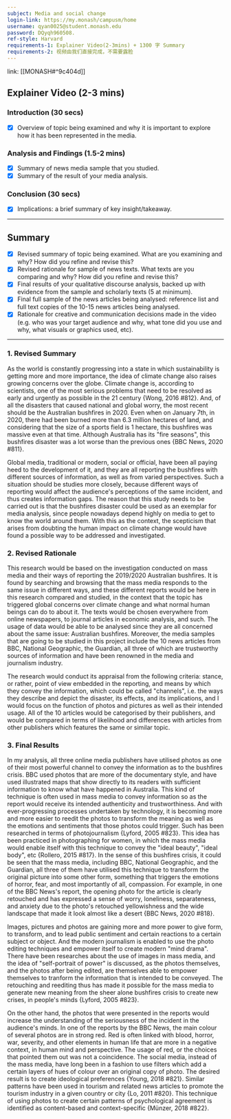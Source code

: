 ```yaml
---
subject: Media and social change
login-link: https://my.monash/campusm/home
username: qyan0025@student.monash.edu
password: DQyqh960508.
ref-style: Harvard
requirements-1: Explainer Video(2-3mins) + 1300 字 Summary
requirements-2: 视频由我们直接完成，不需要露脸
---
```

link: [[MONASH#^9c404d]]

## Explainer Video (2-3 mins)

### Introduction (30 secs)
- [x] Overview of topic being examined and why it is important to explore how it has been represented in the media.

### Analysis and Findings (1.5-2 mins)

- [x] Summary of news media sample that you studied.
- [x] Summary of the result of your media analysis.

### Conclusion (30 secs)

- [x] Implications: a brief summary of key insight/takeaway.


---


## Summary

- [x] Revised summary of topic being examined. What are you examining and why? How did you refine and revise this?
- [x] Revised rationale for sample of news texts. What texts are you comparing and why? How did you refine and revise this?
- [x] Final results of your qualitative discourse analysis, backed up with evidence from the sample and scholarly texts (5 at minimum).
- [x] Final full sample of the news articles being analysed: reference list and full text copies of the 10-15 news articles being analysed.
- [x] Rationale for creative and communication decisions made in the video (e.g. who was your target audience and why, what tone did you use and why, what visuals or graphics used, etc).

---

### 1. Revised Summary

As the world is constantly progressing into a state in which sustainability is getting more and more importance, the idea of climate change also raises growing concerns over the globe. Climate change is, according to scientists, one of the most serious problems that need to be resolved as early and urgently as possible in the 21 century {Wong, 2016 #812}. And, of all the disasters that caused national and global worry, the most recent should be the Australian bushfires in 2020. Even when on January 7th, in 2020, there had been burned more than 6.3 million hectares of land, and considering that the size of a sports field is 1 hectare, this bushfires was massive even at that time. Although Australia has its "fire seasons", this bushfires disaster was a lot worse than the previous ones {BBC News, 2020 #811}. 

Global media, traditional or modern, social or official, have been all paying heed to the development of it, and they are all reporting the bushfires with different sources of information, as well as from varied perspectives. Such a situation should be studies more closely, because different ways of reporting would affect the audience's perceptions of the same incident, and thus creates information gaps. The reason that this study needs to be carried out is that the bushfires disaster could be used as an exemplar for media analysis, since people nowadays depend highly on media to get to know the world around them. With this as the context, the scepticism that arises from doubting the human impact on climate change would have found a possible way to be addressed and investigated.

### 2. Revised Rationale

This research would be based on the investigation conducted on mass media and their ways of reporting the 2019/2020 Australian bushfires. It is found by searching and browsing that the mass media responds to the same issue in different ways, and these different reports would be here in this research compared and studied, in the context that the topic has triggered global concerns over climate change and what normal human beings can do to about it. The texts would be chosen everywhere from online newspapers, to  journal articles in economic analysis, and such. The usage of data would be able to be analysed since they are all concerned about the same issue: Australian bushfires. Moreover, the media samples that are going to be studied in this project include the 10 news articles from BBC, National Geographic, the Guardian, all three of which are trustworthy sources of information and have been renowned in the media and journalism industry.

The research would conduct its appraisal from the following criteria: stance, or rather, point of view embedded in the reporting, and means by which they convey the information, which could be called "channels", i.e. the ways they describe and depict the disaster, its effects, and its implications, and I would focus on the function of photos and pictures as well as their intended usage. All of the 10 articles would be categorised by their publishers, and would be compared in terms of likelihood and differences with articles from other publishers which features the same or similar topic.

### 3. Final Results

In my analysis, all three online media publishers have utilised photos as one of their most powerful channel to convey the information as to the bushfires crisis. BBC used photos that are more of the documentary style, and have used illustrated maps that show directly to its readers with sufficient information to know what have happened in Australia. This kind of technique is often used in mass media to convey information so as the report would receive its intended authenticity and trustworthiness. And with ever-progressing processes undertaken by technology, it is becoming more and more easier to reedit the photos to transform the meaning as well as the emotions and sentiments that those photos could trigger. Such has been researched in terms of photojournalism {Lyford, 2005 #823}. This idea has been practiced in photographing for women, in which the mass media would enable itself with this technique to convey the "ideal beauty", "ideal body", etc {Rollero, 2015 #817}. In the sense of this bushfires crisis, it could be seen that the mass media, including BBC, National Geographic, and the Guardian, all three of them have utilised this technique to transform the original picture into some other form, something that triggers the emotions of horror, fear, and most importantly of all, compassion. For example, in one of the BBC News's report, the opening photo for the article is clearly retouched and has expressed a sense of worry, loneliness, separateness, and anxiety due to the photo's retouched yellowishness and the wide landscape that made it look almost like a desert {BBC News, 2020 #818}.

Images, pictures and photos are gaining more and more power to give form, to transform, and to lead public sentiment and certain reactions to a certain subject or object. And the modern journalism is enabled to use the photo editing techniques and empower itself to create modern "mind drama". There have been researches about the use of images in mass media, and the idea of "self-portrait of power" is discussed, as the photos themselves, and the photos after being edited, are themselves able to empower themselves to tranform the information that is intended to be conveyed. The retouching and reediting thus has made it possible for the mass media to generate new meaning from the sheer alone bushfires crisis to create new crises, in people's minds {Lyford, 2005 #823}.

On the other hand, the photos that were presented in the reports would increase the understanding of the seriousness of the incident in the audience's minds. In one of the reports by the BBC News, the main colour of several photos are in strong red. Red is often linked with blood, horror, war, severity, and other elements in human life that are more in a negative context, in human mind and perspective. The usage of red, or the choices that pointed them out was not a coincidence. The social media, instead of the mass media, have long been in a fashion to use filters which add a certain layers of hues of colour over an original copy of photo. The desired result is to create ideological preferences {Young, 2018 #821}. Similar patterns have been used in tourism and related news articles to promote the tourism industry in a given country or city {Lo, 2011 #820}. This technique of using photos to create certain patterns of psychological agreement is identified as content-based and context-specific {Münzer, 2018 #822}.

